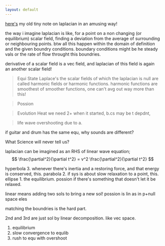 ```yaml
---
layout: default
---
```


[here's](https://drive.google.com/file/d/17ENC6nCxcWn3py25OW-sRe31WkieeIyp/view?usp=sharing) my old tiny note on laplacian in an amusing way!

the way i imagine laplacian is like, for a point on a non changing (or equilibrium) scalar field, finding a deviation from the average of surrounding or neighbouring points. btw all this happen within the domain of definition and the given boundry conditions. boundary conditions might be he steady vals or the rate of flow throught this boundries.

derivative of a scalar field is a vec field, and laplacian of this field is again an another scalar field!


> Equi State Laplace's 
the scalar fields of which the laplacian is null are called harmonic fields or harmonic functions. harmonic functions are smoothest of smoother functions, one can't avg out way more than this!

> Possion

> Evolution Heat
we need 2+ when it started, b.cs may be t depdnt, 

> life wave
overshooting due to a.

if guitar and drum has the same equ, why sounds are different?

What Science will never tell us?

laplacian can be imagined as an RHS of linear wave equation;
$$ \frac{\partial^2}{\partial t^2} = v^2 \frac{\partial^2}{\partial t^2} $$

hyperbola 3. whenever there's inertia and a restoring force, and that energy is conserved, this.
parabola 2. if sys is about slow relaxation to a point, this.
ellipse 1. the equilibrium.
possion if there's something that doesn't let it be relaxed.


linear means adding two sols to bring a new sol!
possion is lin as in p+null space eles

matching the boundries is the hard part.

2nd and 3rd are just sol by linear decomposition. like vec space.

1. equilibrium
2. slow convergence to equlib
3. rush to equ with overshoot